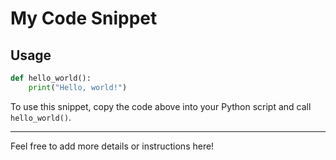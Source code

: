 # My Code Snippet

## Usage

```python
def hello_world():
    print("Hello, world!")
```

To use this snippet, copy the code above into your Python script and call `hello_world()`.

---

Feel free to add more details or instructions here!
